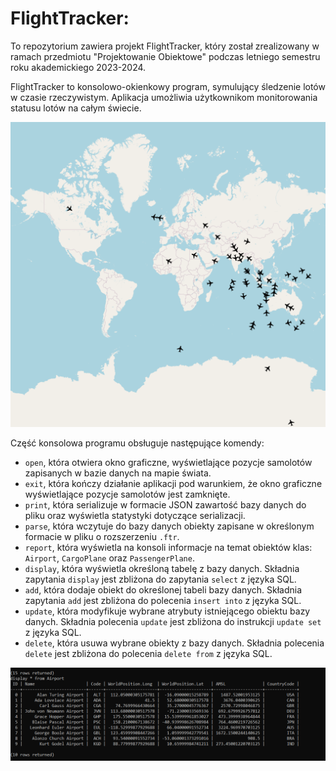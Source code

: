 # FlightTracker:

To repozytorium zawiera projekt FlightTracker, który został zrealizowany w ramach przedmiotu "Projektowanie Obiektowe" podczas letniego semestru roku akademickiego 2023-2024.

FlightTracker to konsolowo-okienkowy program, symulujący śledzenie lotów w czasie rzeczywistym.
Aplikacja umożliwia użytkownikom monitorowania statusu lotów na całym świecie.

<p align="center">
  <img src="Images/readme01.PNG" alt="flighttracker-image" />
</p>

Część konsolowa programu obsługuje następujące komendy:

- `open`, która otwiera okno graficzne, wyświetlające pozycje samolotów zapisanych w bazie danych na mapie świata.
- `exit`, która kończy działanie aplikacji pod warunkiem, że okno graficzne wyświetlające pozycje samolotów jest zamknięte.
- `print`, która serializuje w formacie JSON zawartość bazy danych do pliku oraz wyświetla statystyki dotyczące serializacji.
- `parse`, która wczytuje do bazy danych obiekty zapisane w określonym formacie w pliku o rozszerzeniu `.ftr`.
- `report`, która wyświetla na konsoli informacje na temat obiektów klas: `Airport`, `CargoPlane` oraz `PassengerPlane`.
- `display`, która wyświetla określoną tabelę z bazy danych. Składnia zapytania `display` jest zbliżona do zapytania `select` z języka SQL.
- `add`, która dodaje obiekt do określonej tabeli bazy danych. Składnia zapytania `add` jest zbliżona do polecenia `insert into` z języka SQL.
- `update`, która modyfikuje wybrane atrybuty istniejącego obiektu bazy danych. Składnia polecenia `update` jest zbliżona do instrukcji `update set` z języka SQL.
- `delete`, która usuwa wybrane obiekty z bazy danych. Składnia polecenia `delete` jest zbliżona do polecenia `delete from` z języka SQL.

<p align="center">
  <img src="Images/readme02.PNG" alt="flighttracker-image" />
</p>
